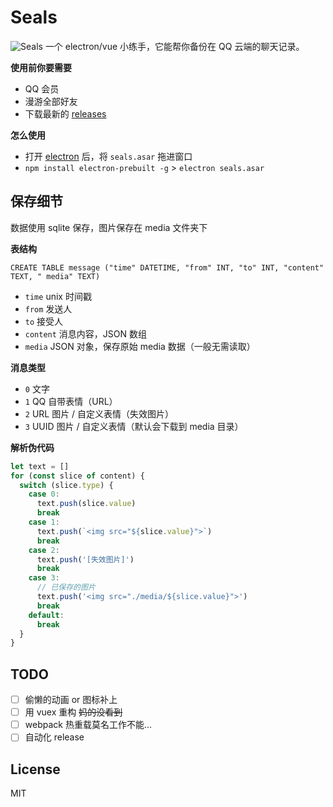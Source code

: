 # Seals

![Seals](http://i.imgur.com/bJZzxwF.jpg)
一个 electron/vue 小练手，它能帮你备份在 QQ 云端的聊天记录。

**使用前你要需要**
* QQ 会员
* 漫游全部好友
* 下载最新的 [releases](https://github.com/17/seals/releases)

**怎么使用**
* 打开 [electron](https://github.com/electron/electron#downloads) 后，将 `seals.asar` 拖进窗口
* `npm install electron-prebuilt -g` > `electron seals.asar`

## 保存细节
数据使用 sqlite 保存，图片保存在 media 文件夹下

**表结构**
```
CREATE TABLE message ("time" DATETIME, "from" INT, "to" INT, "content" TEXT, " media" TEXT)
```

* `time` unix 时间戳
* `from` 发送人
* `to` 接受人
* `content` 消息内容，JSON 数组
* `media` JSON 对象，保存原始 media 数据（一般无需读取）

**消息类型**
* `0` 文字
* `1` QQ 自带表情（URL）
* `2` URL 图片 / 自定义表情（失效图片）
* `3` UUID 图片 / 自定义表情（默认会下载到 media 目录）

**解析伪代码**
``` javascript
let text = []
for (const slice of content) {
  switch (slice.type) {
    case 0:
      text.push(slice.value)
      break
    case 1:
      text.push(`<img src="${slice.value}">`)
      break
    case 2:
      text.push('[失效图片]')
      break
    case 3:
      // 已保存的图片
      text.push('<img src="./media/${slice.value}">')
      break
    default:
      break
  }
}
```

## TODO
- [ ] 偷懒的动画 or 图标补上
- [ ] 用 vuex 重构 ~~妈的没看到~~
- [ ] webpack 热重载莫名工作不能...
- [ ] 自动化 release

## License
MIT
